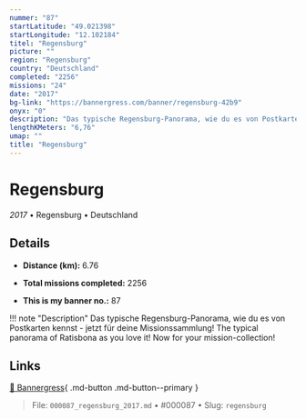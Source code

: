 ```yaml
---
nummer: "87"
startLatitude: "49.021398"
startLongitude: "12.102184"
titel: "Regensburg"
picture: ""
region: "Regensburg"
country: "Deutschland"
completed: "2256"
missions: "24"
date: "2017"
bg-link: "https://bannergress.com/banner/regensburg-42b9"
onyx: "0"
description: "Das typische Regensburg-Panorama, wie du es von Postkarten kennst - jetzt für deine Missionssammlung! \nThe typical panorama of Ratisbona as you love it! Now for your mission-collection!"
lengthKMeters: "6,76"
umap: ""
title: "Regensburg"
---
```

# Regensburg

*2017* • Regensburg • Deutschland



## Details
- **Distance (km):** 6.76

- **Total missions completed:** 2256
- **This is my banner no.:** 87


!!! note "Description"
    Das typische Regensburg-Panorama, wie du es von Postkarten kennst - jetzt für deine Missionssammlung! 
The typical panorama of Ratisbona as you love it! Now for your mission-collection!



## Links
[🔗 Bannergress](https://bannergress.com/banner/regensburg-42b9){ .md-button .md-button--primary }



> File: `000087_regensburg_2017.md` • #000087 • Slug: `regensburg`

